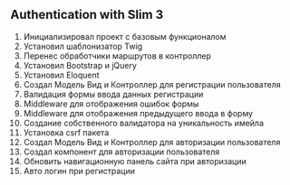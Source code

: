 ## Authentication with Slim 3

1.  Инициализировал проект с базовым функционалом
2.  Установил шаблонизатор Twig
3.  Перенес обработчики маршрутов в контроллер
4.  Установил Bootstrap и jQuery
5.  Установил Eloquent
6.  Создал Модель Вид и Контроллер для регистрации пользователя
7.  Валидация формы ввода данных регистрации
8.  Middleware для отображения ошибок формы
9.  Middleware для отображения предыдущего ввода в форму
10. Создание собственного валидатора на уникальность имейла
11. Установка csrf пакета
12. Создал Модель Вид и Контроллер для авторизации пользователя
13. Создал компонент для авторизации пользователя
14. Обновить навигационную панель сайта при авторизации
15. Авто логин при регистрации